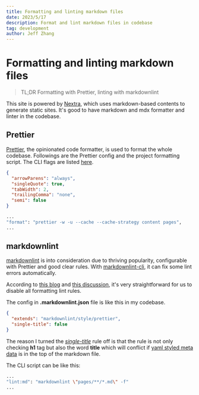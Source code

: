 ```yaml
---
title: Formatting and linting markdown files
date: 2023/5/17
description: Format and lint markdown files in codebase
tag: development
author: Jeff Zhang
---
```


# Formatting and linting markdown files

> TL;DR Formatting with Prettier, linting with markdownlint

This site is powered by [Nextra](https://nextra.site/), which uses markdown-based contents to generate static sites. It's good to have markdown and mdx formatter and linter in the codebase.

## Prettier

[Prettier](https://prettier.io/), the opinionated code formatter, is used to format the whole codebase. Followings are the Prettier config and the project formatting script. The CLI flags are listed [here](https://prettier.io/docs/en/cli.html).

```json
{
  "arrowParens": "always",
  "singleQuote": true,
  "tabWidth": 2,
  "trailingComma": "none",
  "semi": false
}
```

```bash
...
"format": "prettier -w -u --cache --cache-strategy content pages",
...
```

## markdownlint

[markdownlint](https://github.com/igorshubovych/markdownlint-cli) is into consideration due to thriving popularity, configurable with Prettier and good clear rules. With [markdownlint-cli](https://github.com/igorshubovych/markdownlint-cli), it can fix some lint errors automatically.

According to [this blog](https://blog.joshuakgoldberg.com/configuring-markdownlint-alongside-prettier/#code-classlanguage-textstyleprettierjsoncode-to-the-rescue) and [this discussion](https://github.com/DavidAnson/markdownlint/pull/594), it's very straightforward for us to disable all formatting lint rules.

The config in **.markdownlint.json** file is like this in my codebase.

```json
{
  "extends": "markdownlint/style/prettier",
  "single-title": false
}
```

The reason I turned the [_single-title_](https://github.com/DavidAnson/markdownlint/blob/v0.28.2/doc/md025.md) rule off is that the rule is not only checking **h1** tag but also the word **title** which will conflict if [yaml styled meta data](https://yaml.org/spec/1.2-old/spec.html#id2760395) is in the top of the markdown file.

The CLI script can be like this:

```bash
...
"lint:md": "markdownlint \"pages/**/*.md\" -f"
...
```

## 